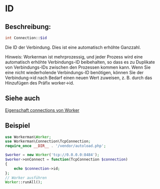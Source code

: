 # ID

## Beschreibung:
```php
int Connection::$id
```

Die ID der Verbindung. Dies ist eine automatisch erhöhte Ganzzahl.

Hinweis: Workerman ist mehrprozessig, und jeder Prozess wird eine automatisch erhöhte Verbindungs-ID beibehalten, so dass es zu Duplikate von Verbindungs-IDs zwischen den Prozessen kommen kann.
Wenn Sie eine nicht wiederholende Verbindungs-ID benötigen, können Sie der Verbindung->id nach Bedarf einen neuen Wert zuweisen, z. B. durch das Hinzufügen des Präfix worker->id.

## Siehe auch
[Eigenschaft connections von Worker](../worker/connections.md)


## Beispiel

```php
use Workerman\Worker;
use Workerman\Connection\TcpConnection;
require_once __DIR__ . '/vendor/autoload.php';

$worker = new Worker('tcp://0.0.0.0:8484');
$worker->onConnect = function(TcpConnection $connection)
{
    echo $connection->id;
};
// Worker ausführen
Worker::runAll();
```
